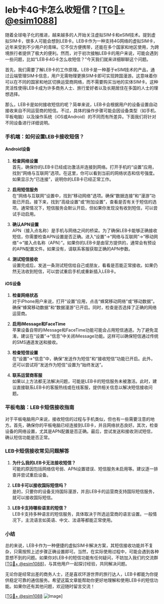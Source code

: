 # leb卡4G卡怎么收短信？[[TG💪+ @esim1088](https://t.me/s/esim1088)]

随着全球电子化的推进，越来越多的人开始关注虚拟SIM卡和eSIM技术。提到虚拟SIM卡，很多人可能会想到LEB卡。LEB卡作为一种支持4G网络的虚拟SIM卡，近年来受到不少用户的青睐。它不仅方便携带，还能在多个国家和地区使用，为跨境旅行者提供了极大的便利。然而，对于初次接触LEB卡的用户来说，可能会遇到一些问题，比如“LEB卡4G卡怎么收短信？”今天我们就来详细聊聊这个问题。

首先，我们需要了解LEB卡的工作原理。LEB卡是一种基于eSIM技术的产品，通过云端管理SIM卡信息，用户无需物理更换SIM卡即可实现跨国漫游。这意味着你可以在不同的国家和地区切换运营商网络，而不需要购买当地的实体SIM卡。这种灵活性使得LEB卡成为许多商务人士、旅行爱好者以及长期居住在多国的人士的理想选择。

那么，LEB卡是如何接收短信的呢？简单来说，LEB卡会根据用户的设备设置自动接收来自不同运营商的短信。不过，具体的操作步骤可能会因设备类型（如手机、平板电脑）以及操作系统（iOS或Android）的不同而有所差异。下面我们将针对不同设备进行详细说明。

### 手机端：如何设置LEB卡接收短信？

#### Android设备

1. **检查网络设置**  
   首先，确保你的LEB卡已经成功激活并连接到网络。打开手机的“设置”应用，找到“网络与互联网”选项。在这里，你可以看到当前的网络状态和信号强度。如果显示为“已连接”，说明你的LEB卡已经正常工作。

2. **启用短信服务**  
   在“网络与互联网”设置中，找到“移动网络”选项。确保“数据连接”和“漫游”功能已开启。接下来，找到“高级设置”或“附加设置”，查看是否有关于短信的选项。通常情况下，短信服务会默认开启，但如果你发现没有收到短信，可以尝试手动启用。

3. **确认APN设置**  
   APN（接入点名称）是手机与网络之间的桥梁。为了确保LEB卡能够正确接收短信，你需要检查APN设置是否正确。进入“设置”->“网络与互联网”->“移动网络”->“接入点名称（APN）”。如果你的LEB卡是由官方提供的，通常会有预设的APN配置文件。如果没有，请联系客服获取正确的APN参数。

4. **测试短信接收**  
   设置完成后，发送一条测试短信给自己或朋友，看看是否能正常接收。如果仍然无法收到短信，可以尝试重启手机或重新插入LEB卡。

#### iOS设备

1. **检查网络状态**  
   对于iPhone用户来说，打开“设置”应用，点击“蜂窝移动网络”或“移动数据”。确保“蜂窝移动数据”和“数据漫游”已开启。同时，检查是否选择了正确的网络运营商。

2. **启用iMessage和FaceTime**  
   苹果设备自带的iMessage和FaceTime功能可能会占用短信通道。为了避免混淆，建议在“设置”->“信息”中关闭iMessage功能。这样可以确保短信通过传统的SMS通道发送和接收。

3. **检查短信设置**  
   在“设置”->“信息”中，确保“发送作为短信”和“接收短信”功能已开启。此外，还可以尝试将“发送作为短信”设置为“始终发送”。

4. **联系运营商客服**  
   如果以上方法都无法解决问题，可能是LEB卡的短信服务未被激活。此时，建议直接联系LEB卡的客服热线或在线客服，提供相关信息以解决短信接收问题。

### 平板电脑：LEB卡短信接收指南

对于平板电脑用户来说，接收短信的过程与手机类似，但也有一些需要注意的地方。首先，确保你的平板电脑已经连接到LEB卡，并且网络状态良好。其次，检查设备的网络设置，尤其是APN配置是否正确。最后，尝试发送和接收测试短信，确认短信功能是否正常。

### LEB卡短信接收常见问题解答

1. **为什么我的LEB卡无法接收短信？**  
   可能的原因包括网络信号弱、APN设置错误、短信服务未启用等。建议逐一排查并尝试重启设备。

2. **LEB卡可以接收国际短信吗？**  
   是的，只要你的设备支持国际漫游，并且LEB卡的运营商支持国际短信服务，就可以接收国际短信。

3. **LEB卡支持哪些语言的短信？**  
   LEB卡支持多种语言的短信服务，具体取决于所选运营商的语言设置。一般情况下，主流语言如英语、中文、法语等都能正常使用。

### 小结

总的来说，LEB卡作为一种便捷的虚拟SIM卡解决方案，其短信接收功能并不复杂，只需按照上述步骤正确设置即可。当然，在实际使用过程中，可能会遇到各种意想不到的问题。如果你对LEB卡的短信功能有任何疑问，不妨加入我们的交流群[[TG💪+ @esim1088](https://t.me/s/esim1088)]，与其他用户一起探讨经验，共同解决问题。

无论你是经常出差的商务人士，还是喜欢环游世界的旅行达人，LEB卡都能为你提供稳定可靠的通信服务。希望这篇文章能帮助你更好地理解和使用LEB卡的短信功能。如果你还有其他问题，欢迎随时留言交流！

[[TG💪+ @esim1088](https://t.me/s/esim1088) ![Image](https://i.postimg.cc/4NQfJmqS/Snipaste-2025-05-13-00-14-12.png)]